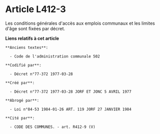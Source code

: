 # Article L412-3

Les conditions générales d'accès aux emplois communaux et les limites d'âge sont fixées par décret.

**Liens relatifs à cet article**

	**Anciens textes**:

	  - Code de l'administration communale 502

	**Codifié par**:

	  - Décret n°77-372 1977-03-28

	**Créé par**:

	  - Décret n°77-372 1977-03-28 JORF ET JONC 5 AVRIL 1977

	**Abrogé par**:

	  - Loi n°84-53 1984-01-26 ART. 119 JORF 27 JANVIER 1984

	**Cité par**:

	  - CODE DES COMMUNES. - art. R412-9 (V)
